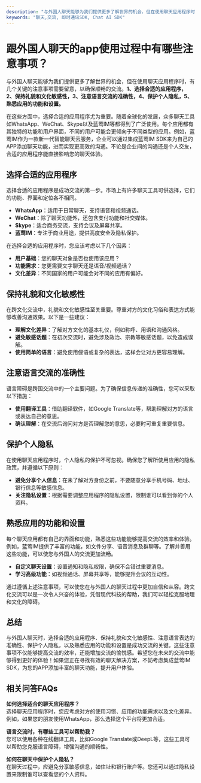 ```yaml
---
description: "与外国人聊天能够为我们提供更多了解世界的机会，但在使用聊天应用程序时，有几个关键的注意事项需要留意，以确保顺畅的交流。**1、选择合适的应用程序，2、保持礼貌和文化敏感性，3、注意语言交流的准确性，4、保护个人隐私，5、熟悉应用的功能和设置。**"
keywords: "聊天,交流, 即时通讯SDK, Chat AI SDK"
---
```

# 跟外国人聊天的app使用过程中有哪些注意事项？

与外国人聊天能够为我们提供更多了解世界的机会，但在使用聊天应用程序时，有几个关键的注意事项需要留意，以确保顺畅的交流。**1、选择合适的应用程序，2、保持礼貌和文化敏感性，3、注意语言交流的准确性，4、保护个人隐私，5、熟悉应用的功能和设置。**

在这些方面中，选择合适的应用程序尤为重要。随着全球化的发展，众多聊天工具如WhatsApp、WeChat、Skype以及蓝莺IM等都得到了广泛使用。每个应用都有其独特的功能和用户界面，不同的用户可能会更倾向于不同类型的应用。例如，蓝莺IM作为一款新一代智能聊天云服务，企业可以通过集成蓝莺IM SDK来为自己的APP添加聊天功能，进而实现更高效的沟通。不论是企业间的沟通还是个人交友，合适的应用程序能直接影响您的聊天体验。

## 选择合适的应用程序

选择合适的应用程序是成功交流的第一步。市场上有许多聊天工具可供选择，它们的功能、界面和定位各不相同。

- **WhatsApp**：适用于日常聊天，支持语音和视频通话。
- **WeChat**：除了聊天功能外，还包含支付功能和社交媒体。
- **Skype**：适合商务交流，支持会议及屏幕共享。
- **蓝莺IM**：专注于商业用途，提供高度安全及隐私保护。

在选择合适的应用程序时，您应该考虑以下几个因素：

- **用户基础**：您的聊天对象是否也使用该应用？
- **功能需求**：您更需要文字聊天还是语音/视频通话？
- **文化差异**：不同国家的用户可能会对不同的应用有偏好。

## 保持礼貌和文化敏感性

在跨文化交流中，礼貌和文化敏感性至关重要。尊重对方的文化习俗和表达方式能够改善沟通效果。以下是一些建议：

- **理解文化差异**：了解对方文化的基本礼仪，例如称呼、用语和沟通风格。
- **避免敏感话题**：在初次交流时，避免涉及政治、宗教等敏感话题，以免造成误解。
- **使用简单的语言**：避免使用俚语或复杂的表达，这样会让对方更容易理解。

## 注意语言交流的准确性

语言障碍是跨国交流中的一个主要问题。为了确保信息传递的准确性，您可以采取以下措施：

- **使用翻译工具**：借助翻译软件，如Google Translate等，帮助理解对方的语言或表达自己的意思。
- **确认理解**：在交流后询问对方是否理解您的意思，必要时可重复重要信息。

## 保护个人隐私

在使用聊天应用程序时，个人隐私的保护不可忽视。确保您了解所使用应用的隐私政策，并遵循以下原则：

- **避免分享个人信息**：在未了解对方身份之前，不要随意分享手机号码、地址、银行信息等敏感信息。
- **关注隐私设置**：根据需要调整应用程序的隐私设置，限制谁可以看到你的个人资料。

## 熟悉应用的功能和设置

每个聊天应用都有自己的界面和功能，熟悉这些功能能够提高交流的效率和体验。例如，蓝莺IM提供了丰富的功能，如文件分享、语音消息及群聊等。了解并善用这些功能，可以使您与外国人的交流更加流畅。

- **自定义聊天设置**：设置通知和隐私权限，确保不会错过重要消息。
- **学习高级功能**：如视频通话、屏幕共享等，能够提升会议的互动性。

通过遵循上述注意事项，可以使您在与外国人的聊天过程中更加自信和从容。跨文化交流可以是一次令人兴奋的体验，凭借现代科技的帮助，我们可以轻松克服地理和文化的障碍。

## 总结

与外国人聊天时，选择合适的应用程序、保持礼貌和文化敏感性、注意语言表达的准确性、保护个人隐私，以及熟悉应用的功能和设置是成功交流的关键。这些注意事项不仅能够提高交流的效率，还能增加交流的愉悦感。希望您在未来的交流中能够得到更好的体验！如果您正在寻找有效的聊天解决方案，不妨考虑集成蓝莺IM SDK，为您的APP添加丰富的聊天功能，提升用户体验。

## 相关问答FAQs

**如何选择适合的聊天应用程序？**  
选择聊天应用程序时，您应考虑对方的使用习惯、应用的功能需求以及文化差异。例如，如果您的朋友使用WhatsApp，那么选择这个平台将更加合适。

**语言交流时，有哪些工具可以帮助我？**  
您可以使用各种在线翻译工具，比如Google Translate或DeepL等，这些工具可以帮助您克服语言障碍，增强沟通的顺畅性。

**如何在聊天中保护个人隐私？**  
在聊天过程中，应避免分享敏感信息，如住址和银行账户等。您还可以通过隐私设置来限制谁可以查看您的个人资料。
